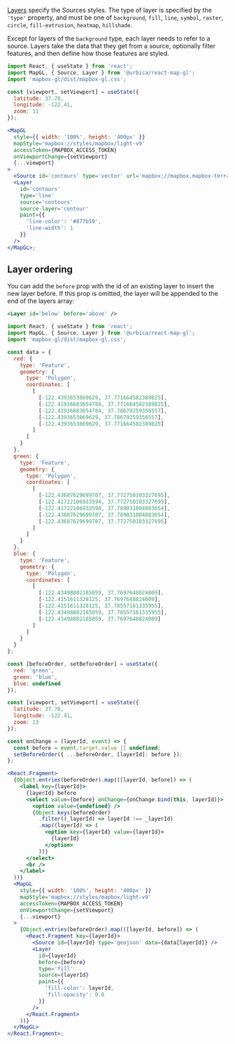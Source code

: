 [Layers](https://docs.mapbox.com/mapbox-gl-js/style-spec/#layers) specify the Sources styles. The type of layer is specified by the `'type'` property, and must be one of `background`, `fill`, `line`, `symbol`, `raster`, `circle`, `fill-extrusion`, `heatmap`, `hillshade`.

Except for layers of the `background` type, each layer needs to refer to a source. Layers take the data that they get from a source, optionally filter features, and then define how those features are styled.

```jsx
import React, { useState } from 'react';
import MapGL, { Source, Layer } from '@urbica/react-map-gl';
import 'mapbox-gl/dist/mapbox-gl.css';

const [viewport, setViewport] = useState({
  latitude: 37.78,
  longitude: -122.41,
  zoom: 11
});

<MapGL
  style={{ width: '100%', height: '400px' }}
  mapStyle='mapbox://styles/mapbox/light-v9'
  accessToken={MAPBOX_ACCESS_TOKEN}
  onViewportChange={setViewport}
  {...viewport}
>
  <Source id='contours' type='vector' url='mapbox://mapbox.mapbox-terrain-v2' />
  <Layer
    id='contours'
    type='line'
    source='contours'
    source-layer='contour'
    paint={{
      'line-color': '#877b59',
      'line-width': 1
    }}
  />
</MapGL>;
```

## Layer ordering

You can add the `before` prop with the id of an existing layer to insert the new layer before. If this prop is omitted, the layer will be appended to the end of the layers array:

```xml
<Layer id='below' before='above' />
```

```jsx
import React, { useState } from 'react';
import MapGL, { Source, Layer } from '@urbica/react-map-gl';
import 'mapbox-gl/dist/mapbox-gl.css';

const data = {
  red: {
    type: 'Feature',
    geometry: {
      type: 'Polygon',
      coordinates: [
        [
          [-122.4393653869629, 37.771664582389825],
          [-122.41936683654784, 37.771664582389825],
          [-122.41936683654784, 37.78679259356557],
          [-122.4393653869629, 37.78679259356557],
          [-122.4393653869629, 37.771664582389825]
        ]
      ]
    }
  },
  green: {
    type: 'Feature',
    geometry: {
      type: 'Polygon',
      coordinates: [
        [
          [-122.43687629699707, 37.772750103327695],
          [-122.41722106933594, 37.772750103327695],
          [-122.41722106933594, 37.789031004883654],
          [-122.43687629699707, 37.789031004883654],
          [-122.43687629699707, 37.772750103327695]
        ]
      ]
    }
  },
  blue: {
    type: 'Feature',
    geometry: {
      type: 'Polygon',
      coordinates: [
        [
          [-122.43498802185059, 37.7697648824009],
          [-122.4151611328125, 37.7697648824009],
          [-122.4151611328125, 37.78557161335955],
          [-122.43498802185059, 37.78557161335955],
          [-122.43498802185059, 37.7697648824009]
        ]
      ]
    }
  }
};

const [beforeOrder, setBeforeOrder] = useState({
  red: 'green',
  green: 'blue',
  blue: undefined
});

const [viewport, setViewport] = useState({
  latitude: 37.78,
  longitude: -122.41,
  zoom: 13
});

const onChange = (layerId, event) => {
  const before = event.target.value || undefined;
  setBeforeOrder({ ...beforeOrder, [layerId]: before });
};

<React.Fragment>
  {Object.entries(beforeOrder).map(([layerId, before]) => (
    <label key={layerId}>
      {layerId} before
      <select value={before} onChange={onChange.bind(this, layerId)}>
        <option value={undefined} />
        {Object.keys(beforeOrder)
          .filter((_layerId) => layerId !== _layerId)
          .map((layerId) => (
            <option key={layerId} value={layerId}>
              {layerId}
            </option>
          ))}
      </select>
      <br />
    </label>
  ))}
  <MapGL
    style={{ width: '100%', height: '400px' }}
    mapStyle='mapbox://styles/mapbox/light-v9'
    accessToken={MAPBOX_ACCESS_TOKEN}
    onViewportChange={setViewport}
    {...viewport}
  >
    {Object.entries(beforeOrder).map(([layerId, before]) => (
      <React.Fragment key={layerId}>
        <Source id={layerId} type='geojson' data={data[layerId]} />
        <Layer
          id={layerId}
          before={before}
          type='fill'
          source={layerId}
          paint={{
            'fill-color': layerId,
            'fill-opacity': 0.8
          }}
        />
      </React.Fragment>
    ))}
  </MapGL>
</React.Fragment>;
```
